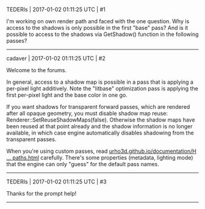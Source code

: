 TEDERIs | 2017-01-02 01:11:25 UTC | #1

I'm working on own render path and faced with the one question. Why is access to the shadows is only possible in the first "base" pass? And is it possible to access to the shadows via GetShadow() function in the following passes?

-------------------------

cadaver | 2017-01-02 01:11:25 UTC | #2

Welcome to the forums.

In general, access to a shadow map is possible in a pass that is applying a per-pixel light additively. Note the "litbase" optimization pass is applying the first per-pixel light and the base color in one go.

If you want shadows for transparent forward passes, which are rendered after all opaque geometry, you must disable shadow map reuse: Renderer::SetReuseShadowMaps(false). Otherwise the shadow maps have been reused at that point already and the shadow information is no longer available, in which case engine automatically disables shadowing from the transparent passes.

When you're using custom passes, read [urho3d.github.io/documentation/H ... paths.html](http://urho3d.github.io/documentation/HEAD/_render_paths.html) carefully. There's some properties (metadata, lighting mode) that the engine can only "guess" for the default pass names.

-------------------------

TEDERIs | 2017-01-02 01:11:25 UTC | #3

Thanks for the prompt help!

-------------------------

